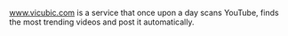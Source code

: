 www.vicubic.com is a service that once upon a day scans YouTube, finds the most trending videos and post it automatically.
